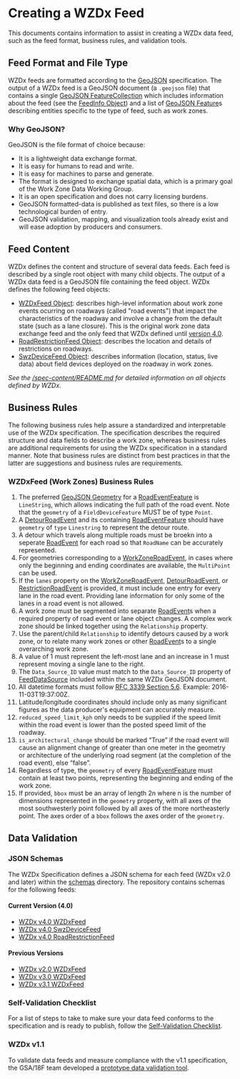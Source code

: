 # Creating a WZDx Feed
This documents contains information to assist in creating a WZDx data feed, such as the feed format, business rules, and validation tools.

## Feed Format and File Type
WZDx feeds are formatted according to the [GeoJSON](https://geojson.org/) specification. The output of a WZDx feed is a GeoJSON document (a `.geojson` file) that contains a single [GeoJSON FeatureCollection](https://datatracker.ietf.org/doc/html/rfc7946#section-3.3) which includes information about the feed (see the [FeedInfo Object](/spec-content/objects/FeedInfo.md)) and a list of [GeoJSON Feature](https://datatracker.ietf.org/doc/html/rfc7946#section-3.2)s describing entities specific to the type of feed, such as work zones.

### Why GeoJSON?
GeoJSON is the file format of choice because:

- It is a lightweight data exchange format.
- It is easy for humans to read and write.
- It is easy for machines to parse and generate.
- The format is designed to exchange spatial data, which is a primary goal of the Work Zone Data Working Group.
- It is an open specification and does not carry licensing burdens.
- GeoJSON formatted-data is published as text files, so there is a low technological burden of entry.
- GeoJSON validation, mapping, and visualization tools already exist and will ease adoption by producers and consumers.

## Feed Content
WZDx defines the content and structure of several data feeds. Each feed is described by a single root object with many child objects. The output of a WZDx data feed is a GeoJSON file containing the feed object. WZDx defines the following feed objects:

- [WZDxFeed Object](/spec-content/objects/WZDxFeed.md): describes high-level information about work zone events ocurring on roadways (called "road events") that impact the characteristics of the roadway and involve a change from the default state (such as a lane closure). This is the original work zone data exchange feed and the only feed that WZDx defined until [version 4.0](https://github.com/usdot-jpo-ode/wzdx/releases/tag/v4.0).
- [RoadRestrictionFeed Object](/spec-content/objects/RoadRestrictionFeed.md): describes the location and details of restrictions on roadways.
- [SwzDeviceFeed Object](/spec-content/objects/SwzDeviceFeed.md): describes information (location, status, live data) about field devices deployed on the roadway in work zones.

*See the [/spec-content/README.md](/spec-content/README.md) for detailed information on all objects defined by WZDx.*

## Business Rules
The following business rules help assure a standardized and interpretable use of the WZDx specification. The specification describes the required structure and data fields to describe a work zone, whereas business rules are additional requirements for using the WZDx specification in a standard manner. Note that business rules are distinct from best practices in that the latter are suggestions and business rules are requirements.

### WZDxFeed (Work Zones) Business Rules
1. The preferred [GeoJSON Geometry](https://tools.ietf.org/html/rfc7946#page-7) for a [RoadEventFeature](/spec-content/objects/RoadEventFeature.md) is `LineString`, which allows indicating the full path of the road event. Note that the `geometry` of a `FieldDeviceFeature` MUST be of type `Point`.
2. A [DetourRoadEvent](/spec-content/objects/DetourRoadEvent.md) and its containing [RoadEventFeature](/spec-content/objects/RoadEventFeature.md) should have `geometry` of `type` `Linestring` to represent the detour route.
3. A detour which travels along multiple roads must be broekn into a seperate [RoadEvent](/spec-content/objects/RoadEvent.md) for each road so that `RoadName` can be accurately represented.
4. For geometries corresponding to a [WorkZoneRoadEvent](/spec-content/objects/WorkZoneRoadEvent.md), in cases where only the beginning and ending coordinates are available, the `MultiPoint` can be used. 
5. If the `lanes` property on the [WorkZoneRoadEvent](/spec-content/objects/WorkZoneRoadEvent.md), [DetourRoadEvent](/spec-content/objects/DetourRoadEvent.md), or [RestrictionRoadEvent](/spec-content/objects/RestrictionRoadEvent.md) is provided, it must include one entry for every lane in the road event. Providing lane information for only some of the lanes in a road event is not allowed.
6. A work zone must be segmented into separate [RoadEvent](/spec-content/objects/RoadEvent.md)s when a required property of road event or lane object changes. A complex work zone should be linked together using the `Relationship` property.
7. Use the parent/child `Relationship` to identify detours caused by a work zone, or to relate many work zones or other [RoadEvent](/spec-content/objects/RoadEvent.md)s to a single overarching work zone.
8. A value of 1 must represent the left-most lane and an increase in 1 must represent moving a single lane to the right.
9. The `Data_Source_ID` value must match to the `Data_Source_ID` property of [FeedDataSource](/spec-content/objects/FeedDataSource.md) included within the same WZDx GeoJSON document.
10. All datetime formats must follow [RFC 3339 Section 5.6](https://tools.ietf.org/html/rfc3339#section-5.6). Example: 2016-11-03T19:37:00Z.
11. Latitude/longitude coordinates should include only as many significant figures as the data producer's equipment can accurately measure.
12. `reduced_speed_limit_kph` only needs to be supplied if the speed limit within the road event is lower than the posted speed limit of the roadway.
13. `is_architectural_change` should be marked “True” if the road event will cause an alignment change of greater than one meter in the geometry or architecture of the underlying road segment (at the completion of the road event), else “false”.
14. Regardless of type, the `geometry` of every [RoadEventFeature](/spec-content/objects/RoadEventFeature.md) must contain at least two points, representing the beginning and ending of the work zone.
15. If provided, `bbox` must be an array of length 2n where n is the number of dimensions represented in the `geometry` property, with all axes of the most southwesterly point followed by all axes of the more northeasterly point. The axes order of a `bbox` follows the axes order of the `geometry`.



## Data Validation

### JSON Schemas
The WZDx Specification defines a JSON schema for each feed (WZDx v2.0 and later) within the [schemas](/schemas) directory. The repository contains schemas for the following feeds:

#### Current Version (4.0)
- [WZDx v4.0 WZDxFeed](/schemas/4.0/WZDxFeed.json)
- [WZDx v4.0 SwzDeviceFeed](/schemas/4.0/SwzDeviceFeed.json)
- [WZDx v4.0 RoadRestrictionFeed](/schemas/4.0/RoadRestrictionFeed.json)

#### Previous Versions
- [WZDx v2.0 WZDxFeed](/schemas/2.0/WZDxFeed.json)
- [WZDx v3.0 WZDxFeed](/schemas/3.0/WZDxFeed.json)
- [WZDx v3.1 WZDxFeed](/schemas/3.1/WZDxFeed.json)
  
### Self-Validation Checklist
For a list of steps to take to make sure your data feed conforms to the specification and is ready to publish, follow the [Self-Validation Checklist](/documents/WZDx_Data_Feed_Self-Validation_Checklist.docx).

### WZDx v1.1
To validate data feeds and measure compliance with the v1.1 specification, the GSA/18F team developed a [prototype data validation tool](https://github.com/18F/usdot-jpo-ode-workzone-data-exchange/wiki).

